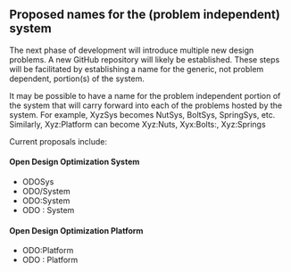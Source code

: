 ## Proposed names for the (problem independent) system

The next phase of development will introduce multiple new design problems.
A new GitHub repository will likely be established.
These steps will be facilitated by establishing a name for the generic, not problem dependent, portion(s) of the system.

It may be possible to have a name for the problem independent portion of the system that will carry forward into each of the problems hosted by the system.
For example, XyzSys becomes NutSys, BoltSys, SpringSys, etc.
Similarly, Xyz:Platform can become Xyz:Nuts, Xyx:Bolts:, Xyz:Springs 

Current proposals include:

#### Open Design Optimization System
* ODOSys
* ODO/System
* ODO:System
* ODO : System

#### Open Design Optimization Platform
* ODO:Platform
* ODO : Platform
